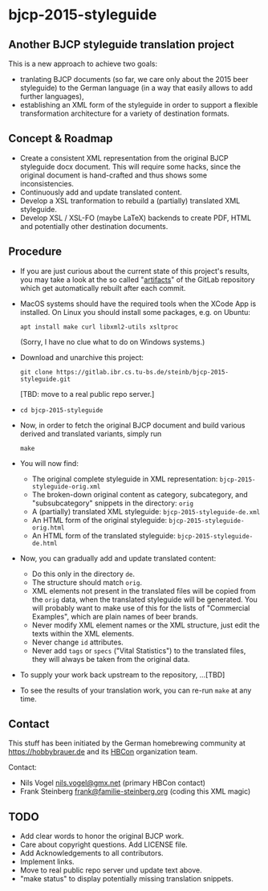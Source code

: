 # bjcp-2015-styleguide

## Another BJCP styleguide translation project

This is a new approach to achieve two goals:

- tranlating BJCP documents (so far, we care only about the 2015 beer styleguide) to the German language (in a way that easily allows to add further languages),
- establishing an XML form of the styleguide in order to support a flexible transformation architecture for a variety of destination formats.

## Concept & Roadmap

- Create a consistent XML representation from the original BJCP styleguide docx document. This will require some hacks, since the original document is hand-crafted and thus shows some inconsistencies.
- Continuously add and update translated content.
- Develop a XSL tranformation to rebuild a (partially) translated XML styleguide.
- Develop XSL / XSL-FO (maybe LaTeX) backends to create PDF, HTML and potentially other destination documents.

## Procedure

- If you are just curious about the current state of this project's results, you may take a look at the so called "[artifacts](https://gitlab.ibr.cs.tu-bs.de/steinb/bjcp-2015-styleguide/-/jobs/artifacts/master/download?job=build)" of the GitLab repository which get automatically rebuilt after each commit.

- MacOS systems should have the required tools when the XCode App is installed. On Linux you should install some packages, e.g. on Ubuntu:
  ```
  apt install make curl libxml2-utils xsltproc
  ```
  (Sorry, I have no clue what to do on Windows systems.)
- Download and unarchive this project:
  ```
  git clone https://gitlab.ibr.cs.tu-bs.de/steinb/bjcp-2015-styleguide.git
  ```
  [TBD: move to a real public repo server.]
- ```
  cd bjcp-2015-styleguide
  ```
- Now, in order to fetch the original BJCP document and build various derived and translated variants, simply run
  ```
  make
  ```
- You will now find:
  - The original complete styleguide in XML representation: `bjcp-2015-styleguide-orig.xml`
  - The broken-down original content as category, subcategory, and "subsubcategory" snippets in the directory: `orig`
  - A (partially) translated XML styleguide: `bjcp-2015-styleguide-de.xml`
  - An HTML form of the original styleguide: `bjcp-2015-styleguide-orig.html`
  - An HTML form of the translated styleguide: `bjcp-2015-styleguide-de.html`
- Now, you can gradually add and update translated content:
  - Do this only in the directory `de`.
  - The structure should match `orig`.
  - XML elements not present in the translated files will be copied from the `orig` data, when the translated styleguide will be generated. You will probably want to make use of this for the lists of "Commercial Examples", which are plain names of beer brands.
  - Never modify XML element names or the XML structure, just edit the texts within the XML elements.
  - Never change `id` attributes.
  - Never add `tags` or `specs` ("Vital Statistics") to the translated files, they will always be taken from the original data.
- To supply your work back upstream to the repository, ...[TBD]
- To see the results of your translation work, you can re-run `make` at any time.

## Contact

This stuff has been initiated by the German homebrewing community at https://hobbybrauer.de and its [HBCon](https://heimbrauconvention.de) organization team.

Contact:
- Nils Vogel <nils.vogel@gmx.net> (primary HBCon contact)
- Frank Steinberg <frank@familie-steinberg.org> (coding this XML magic)

## TODO

- Add clear words to honor the original BJCP work.
- Care about copyright questions. Add LICENSE file.
- Add Acknowledgements to all contributors.
- Implement links.
- Move to real public repo server und update text above.
- "make status" to display potentially missing translation snippets.
